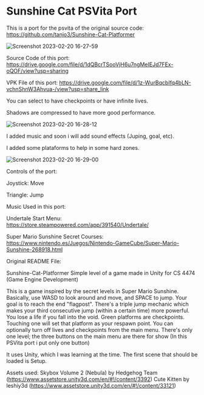 # Sunshine Cat PSVita Port
This is a port for the psvita of the original source code: https://github.com/tanjo3/Sunshine-Cat-Platformer

![Screenshot 2023-02-20 16-27-59](https://user-images.githubusercontent.com/121837347/220146855-c9438d96-335d-4fe8-9760-e0bfbff4fb37.png)

Source Code of this port: https://drive.google.com/file/d/1dQBcrTSooVjH6u7ngMeIEJd7FEx-oQOF/view?usp=sharing

VPK File of this port: https://drive.google.com/file/d/1z-WurBqcbIfq4bLN-vchnShnW3Ahvua-/view?usp=share_link

You can select to have checkpoints or have infinite lives.

Shadows are compressed to have more good performance.

![Screenshot 2023-02-20 16-28-12](https://user-images.githubusercontent.com/121837347/220147249-9a25f736-1497-4399-bf39-c517c3d554d0.png)

I added music and soon i will add sound effects (Juping, goal, etc).

I added some plataforms to help in some hard zones.

![Screenshot 2023-02-20 16-29-00](https://user-images.githubusercontent.com/121837347/220147551-349c8fbe-ce17-4271-b542-1b559b9ee9ec.png)

Controls of the port:

Joystick: Move

Triangle: Jump

Music Used in this port:

Undertale Start Menu: https://store.steampowered.com/app/391540/Undertale/

Super Mario Sunshine Secret Courses: https://www.nintendo.es/Juegos/Nintendo-GameCube/Super-Mario-Sunshine-268918.html

Original README File:

Sunshine-Cat-Platformer
Simple level of a game made in Unity for CS 4474 (Game Engine Development)

This is a game inspired by the secret levels in Super Mario Sunshine. Basically, use WASD to look around and move, and SPACE to jump. Your goal is to reach the end "flagpost".
There's a triple jump mechanic which makes your third consecutive jump (within a certain time) more powerful.
You lose a life if you fall into the void. Green platforms are checkpoints. Touching one will set that platform as your respawn point.
You can optionally turn off lives and checkpoints from the main menu.
There's only one level; the three buttons on the main menu are there for show (In this PSVita port i put only one button)

It uses Unity, which I was learning at the time.
The first scene that should be loaded is Setup.

Assets used:
Skybox Volume 2 (Nebula) by Hedgehog Team (https://www.assetstore.unity3d.com/en/#!/content/3392)
Cute Kitten by leshiy3d (https://www.assetstore.unity3d.com/en/#!/content/33121)
